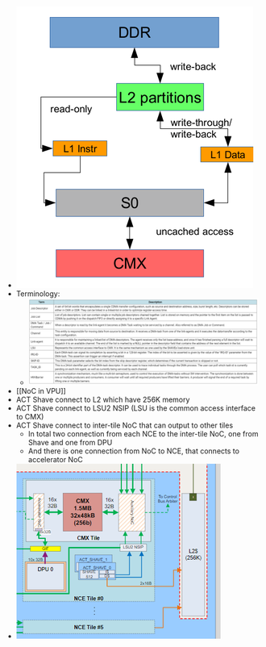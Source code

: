 - ![image.png](../assets/image_1706089378172_0.png)
- Terminology:
	- ![image.png](../assets/image_1706088690086_0.png)
- [[NoC in VPU]]
- ACT Shave connect to L2 which have 256K memory
- ACT Shave connect to LSU2 NSIP (LSU is the common access interface to CMX)
- ACT Shave connect to inter-tile NoC that can output to other tiles
	- In total two connection from each NCE to the inter-tile NoC, one from Shave and one from DPU
	- And there is one connection from NoC to NCE, that connects to accelerator NoC
- ![image.png](../assets/image_1706088515510_0.png)